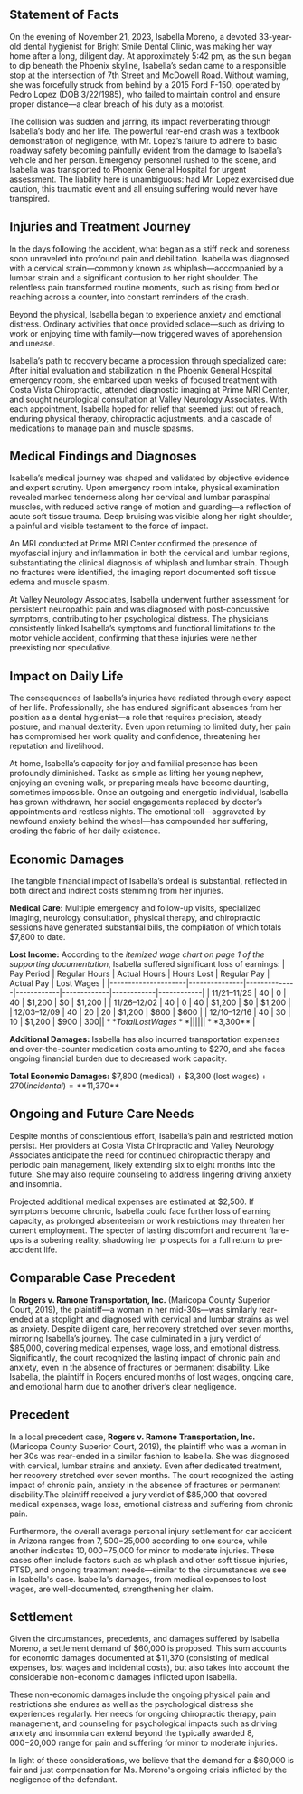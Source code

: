 ## Statement of Facts

On the evening of November 21, 2023, Isabella Moreno, a devoted 33-year-old dental hygienist for Bright Smile Dental Clinic, was making her way home after a long, diligent day. At approximately 5:42 pm, as the sun began to dip beneath the Phoenix skyline, Isabella’s sedan came to a responsible stop at the intersection of 7th Street and McDowell Road. Without warning, she was forcefully struck from behind by a 2015 Ford F-150, operated by Pedro Lopez (DOB 3/22/1985), who failed to maintain control and ensure proper distance—a clear breach of his duty as a motorist.

The collision was sudden and jarring, its impact reverberating through Isabella’s body and her life. The powerful rear-end crash was a textbook demonstration of negligence, with Mr. Lopez’s failure to adhere to basic roadway safety becoming painfully evident from the damage to Isabella’s vehicle and her person. Emergency personnel rushed to the scene, and Isabella was transported to Phoenix General Hospital for urgent assessment. The liability here is unambiguous: had Mr. Lopez exercised due caution, this traumatic event and all ensuing suffering would never have transpired.

## Injuries and Treatment Journey

In the days following the accident, what began as a stiff neck and soreness soon unraveled into profound pain and debilitation. Isabella was diagnosed with a cervical strain—commonly known as whiplash—accompanied by a lumbar strain and a significant contusion to her right shoulder. The relentless pain transformed routine moments, such as rising from bed or reaching across a counter, into constant reminders of the crash. 

Beyond the physical, Isabella began to experience anxiety and emotional distress. Ordinary activities that once provided solace—such as driving to work or enjoying time with family—now triggered waves of apprehension and unease.

Isabella’s path to recovery became a procession through specialized care: After initial evaluation and stabilization in the Phoenix General Hospital emergency room, she embarked upon weeks of focused treatment with Costa Vista Chiropractic, attended diagnostic imaging at Prime MRI Center, and sought neurological consultation at Valley Neurology Associates. With each appointment, Isabella hoped for relief that seemed just out of reach, enduring physical therapy, chiropractic adjustments, and a cascade of medications to manage pain and muscle spasms.

## Medical Findings and Diagnoses

Isabella’s medical journey was shaped and validated by objective evidence and expert scrutiny. Upon emergency room intake, physical examination revealed marked tenderness along her cervical and lumbar paraspinal muscles, with reduced active range of motion and guarding—a reflection of acute soft tissue trauma. Deep bruising was visible along her right shoulder, a painful and visible testament to the force of impact.

An MRI conducted at Prime MRI Center confirmed the presence of myofascial injury and inflammation in both the cervical and lumbar regions, substantiating the clinical diagnosis of whiplash and lumbar strain. Though no fractures were identified, the imaging report documented soft tissue edema and muscle spasm.

At Valley Neurology Associates, Isabella underwent further assessment for persistent neuropathic pain and was diagnosed with post-concussive symptoms, contributing to her psychological distress. The physicians consistently linked Isabella’s symptoms and functional limitations to the motor vehicle accident, confirming that these injuries were neither preexisting nor speculative.

## Impact on Daily Life

The consequences of Isabella’s injuries have radiated through every aspect of her life. Professionally, she has endured significant absences from her position as a dental hygienist—a role that requires precision, steady posture, and manual dexterity. Even upon returning to limited duty, her pain has compromised her work quality and confidence, threatening her reputation and livelihood.

At home, Isabella’s capacity for joy and familial presence has been profoundly diminished. Tasks as simple as lifting her young nephew, enjoying an evening walk, or preparing meals have become daunting, sometimes impossible. Once an outgoing and energetic individual, Isabella has grown withdrawn, her social engagements replaced by doctor’s appointments and restless nights. The emotional toll—aggravated by newfound anxiety behind the wheel—has compounded her suffering, eroding the fabric of her daily existence.

## Economic Damages

The tangible financial impact of Isabella’s ordeal is substantial, reflected in both direct and indirect costs stemming from her injuries.

**Medical Care:** Multiple emergency and follow-up visits, specialized imaging, neurology consultation, physical therapy, and chiropractic sessions have generated substantial bills, the compilation of which totals $7,800 to date.

**Lost Income:** According to the *itemized wage chart on page 1 of the supporting documentation*, Isabella suffered significant loss of earnings:
| Pay Period          | Regular Hours | Actual Hours | Hours Lost | Regular Pay | Actual Pay | Lost Wages |
|---------------------|---------------|--------------|------------|-------------|------------|------------|
| 11/21–11/25         | 40            | 0            | 40         | $1,200      | $0         | $1,200     |
| 11/26–12/02         | 40            | 0            | 40         | $1,200      | $0         | $1,200     |
| 12/03–12/09         | 40            | 20           | 20         | $1,200      | $600       | $600       |
| 12/10–12/16         | 40            | 30           | 10         | $1,200      | $900       | $300       |
| **Total Lost Wages**|               |              |            |             |            | **$3,300** |

**Additional Damages:** Isabella has also incurred transportation expenses and over-the-counter medication costs amounting to $270, and she faces ongoing financial burden due to decreased work capacity.

**Total Economic Damages:** $7,800 (medical) + $3,300 (lost wages) + $270 (incidental) = **$11,370**

## Ongoing and Future Care Needs

Despite months of conscientious effort, Isabella’s pain and restricted motion persist. Her providers at Costa Vista Chiropractic and Valley Neurology Associates anticipate the need for continued chiropractic therapy and periodic pain management, likely extending six to eight months into the future. She may also require counseling to address lingering driving anxiety and insomnia.

Projected additional medical expenses are estimated at $2,500. If symptoms become chronic, Isabella could face further loss of earning capacity, as prolonged absenteeism or work restrictions may threaten her current employment. The specter of lasting discomfort and recurrent flare-ups is a sobering reality, shadowing her prospects for a full return to pre-accident life.

## Comparable Case Precedent

In **Rogers v. Ramone Transportation, Inc.** (Maricopa County Superior Court, 2019), the plaintiff—a woman in her mid-30s—was similarly rear-ended at a stoplight and diagnosed with cervical and lumbar strains as well as anxiety. Despite diligent care, her recovery stretched over seven months, mirroring Isabella’s journey. The case culminated in a jury verdict of $85,000, covering medical expenses, wage loss, and emotional distress. Significantly, the court recognized the lasting impact of chronic pain and anxiety, even in the absence of fractures or permanent disability. Like Isabella, the plaintiff in Rogers endured months of lost wages, ongoing care, and emotional harm due to another driver’s clear negligence.



## Precedent

In a local precedent case, **Rogers v. Ramone Transportation, Inc.** (Maricopa County Superior Court, 2019), the plaintiff who was a woman in her 30s was rear-ended in a similar fashion to Isabella. She was diagnosed with cervical, lumbar strains and anxiety. Even after dedicated treatment, her recovery stretched over seven months. The court recognized the lasting impact of chronic pain, anxiety in the absence of fractures or permanent disability.The plaintiff received a jury verdict of $85,000 that covered medical expenses, wage loss, emotional distress and suffering from chronic pain. 

Furthermore, the overall average personal injury settlement for car accident in Arizona ranges from $7,500-$25,000 according to one source, while another indicates $10,000-$75,000 for minor to moderate injuries. These cases often include factors such as whiplash and other soft tissue injuries, PTSD, and ongoing treatment needs—similar to the circumstances we see in Isabella's case. Isabella's damages, from medical expenses to lost wages, are well-documented, strengthening her claim.

## Settlement

Given the circumstances, precedents, and damages suffered by Isabella Moreno, a settlement demand of $60,000 is proposed. This sum accounts for economic damages documented at $11,370 (consisting of medical expenses, lost wages and incidental costs), but also takes into account the considerable non-economic damages inflicted upon Isabella. 

These non-economic damages include the ongoing physical pain and restrictions she endures as well as the psychological distress she experiences regularly. Her needs for ongoing chiropractic therapy, pain management, and counseling for psychological impacts such as driving anxiety and insomnia can extend beyond the typically awarded $8,000-$20,000 range for pain and suffering for minor to moderate injuries. 

In light of these considerations, we believe that the demand for a $60,000 is fair and just compensation for Ms. Moreno's ongoing crisis inflicted by the negligence of the defendant.